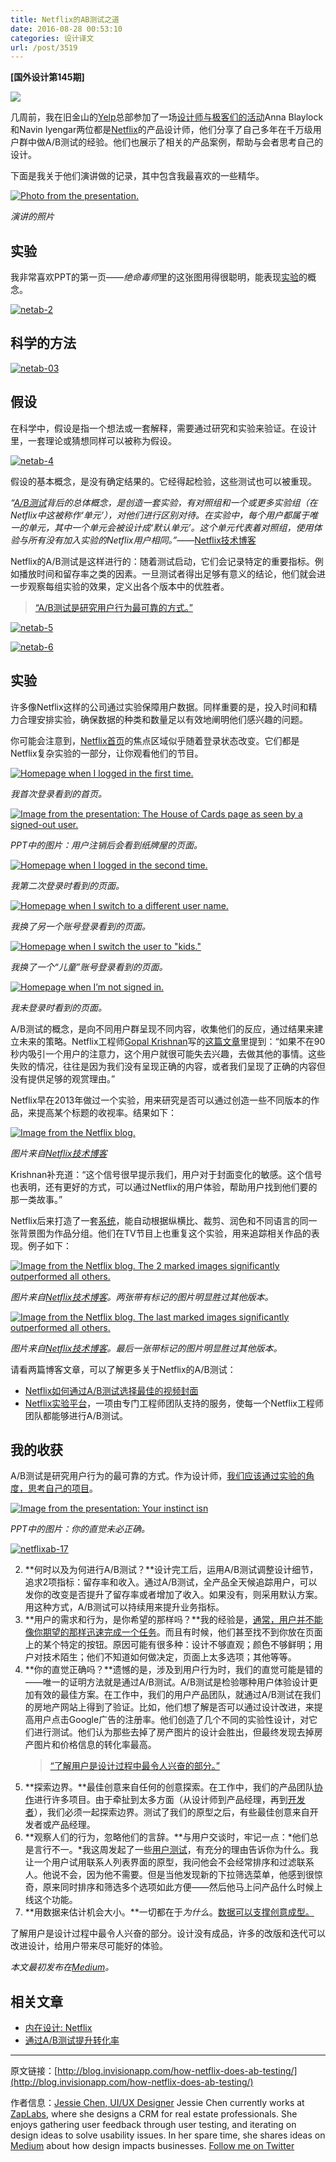```yaml
---
title: Netflix的AB测试之道
date: 2016-08-28 00:53:10
categories: 设计译文
url: /post/3519
---
```


**[国外设计第145期]**

![](https://storageapi.fleek.co/0a3a8890-e65e-47ce-93d7-0442b9209d38-bucket/blog/posts/2016-08/08-27/netab-hero.jpg)

几周前，我在旧金山的[Yelp](http://blog.invisionapp.com/inside-design-yelp/)总部参加了一场[设计师与极客们的活动](http://www.eventbrite.com/e/designers-geeks-art-vs-science-ab-test-to-inform-design-tickets-26089495383#)Anna Blaylock和Navin Iyengar两位都是[Netflix](http://blog.invisionapp.com/inside-design-netflix/)的产品设计师，他们分享了自己多年在千万级用户群中做A/B测试的经验。他们也展示了相关的产品案例，帮助与会者思考自己的设计。

下面是我关于他们演讲做的记录，其中包含我最喜欢的一些精华。

[![Photo from the presentation.](https://storageapi.fleek.co/0a3a8890-e65e-47ce-93d7-0442b9209d38-bucket/blog/posts/2016-08/08-27/netab-1.jpeg?ver=1)](https://storageapi.fleek.co/0a3a8890-e65e-47ce-93d7-0442b9209d38-bucket/blog/posts/2016-08/08-27/netab-1.jpeg "How Netflix does A/B testing")

*演讲的照片*

## 实验

我非常喜欢PPT的第一页——*绝命毒师*里的这张图用得很聪明，能表现[实验](http://blog.invisionapp.com/genius-designer-mindset-experimentation/)的概念。

[![netab-2](https://storageapi.fleek.co/0a3a8890-e65e-47ce-93d7-0442b9209d38-bucket/blog/posts/2016-08/08-27/netab-2.jpeg?ver=1)](https://storageapi.fleek.co/0a3a8890-e65e-47ce-93d7-0442b9209d38-bucket/blog/posts/2016-08/08-27/netab-2.jpeg "How Netflix does A/B testing")

## 科学的方法

[![netab-03](https://storageapi.fleek.co/0a3a8890-e65e-47ce-93d7-0442b9209d38-bucket/blog/posts/2016-08/08-27/netab-03.jpeg?ver=1)](https://storageapi.fleek.co/0a3a8890-e65e-47ce-93d7-0442b9209d38-bucket/blog/posts/2016-08/08-27/netab-03.jpeg "How Netflix does A/B testing")

## 假设

在科学中，假设是指一个想法或一套解释，需要通过研究和实验来验证。在设计里，一套理论或猜想同样可以被称为假设。

[![netab-4](https://storageapi.fleek.co/0a3a8890-e65e-47ce-93d7-0442b9209d38-bucket/blog/posts/2016-08/08-27/netab-4.jpeg?ver=1)](https://storageapi.fleek.co/0a3a8890-e65e-47ce-93d7-0442b9209d38-bucket/blog/posts/2016-08/08-27/netab-4.jpeg "How Netflix does A/B testing")

假设的基本概念，是没有确定结果的。它经得起检验，这些测试也可以被重现。

*“[A/B测试](http://blog.invisionapp.com/ab-testing-beginners-guide/)背后的总体概念，是创造一套实验，有对照组和一个或更多实验组（在Netflix中这被称作‘单元’），对他们进行区别对待。在实验中，每个用户都属于唯一的单元，其中一个单元会被设计成‘默认单元’。这个单元代表着对照组，使用体验与所有没有加入实验的Netflix用户相同。”*——[Netflix技术博客](http://techblog.netflix.com/)

Netflix的A/B测试是这样进行的：随着测试启动，它们会记录特定的重要指标。例如播放时间和留存率之类的因素。一旦测试者得出足够有意义的结论，他们就会进一步观察每组实验的效果，定义出各个版本中的优胜者。

> [“A/B测试是研究用户行为最可靠的方式。”](https://twitter.com/intent/tweet?text=%22A%2FB+testing+is+the+most+reliable+way+to+learn+user+behaviors.%22+http%3A%2F%2Fblog.invisionapp.com%2Fhow-netflix-does-ab-testing%2F+-+%40lovejessiecat+via+%40InVisionApp)

[![netab-5](https://storageapi.fleek.co/0a3a8890-e65e-47ce-93d7-0442b9209d38-bucket/blog/posts/2016-08/08-27/netab-5.jpeg?ver=1)](https://storageapi.fleek.co/0a3a8890-e65e-47ce-93d7-0442b9209d38-bucket/blog/posts/2016-08/08-27/netab-5.jpeg "How Netflix does A/B testing")

[![netab-6](https://storageapi.fleek.co/0a3a8890-e65e-47ce-93d7-0442b9209d38-bucket/blog/posts/2016-08/08-27/netab-6.jpeg?ver=1)](https://storageapi.fleek.co/0a3a8890-e65e-47ce-93d7-0442b9209d38-bucket/blog/posts/2016-08/08-27/netab-6.jpeg "How Netflix does A/B testing")

## 实验

许多像Netflix这样的公司通过实验保障用户数据。同样重要的是，投入时间和精力合理安排实验，确保数据的种类和数量足以有效地阐明他们感兴趣的问题。

你可能会注意到，[Netflix首页](https://www.netflix.com/)的焦点区域似乎随着登录状态改变。它们都是Netflix复杂实验的一部分，让你观看他们的节目。

[![Homepage when I logged in the first time.](https://storageapi.fleek.co/0a3a8890-e65e-47ce-93d7-0442b9209d38-bucket/blog/posts/2016-08/08-27/netflixab-7.png?ver=1)](https://storageapi.fleek.co/0a3a8890-e65e-47ce-93d7-0442b9209d38-bucket/blog/posts/2016-08/08-27/netflixab-7.png "How Netflix does A/B testing")

*我首次登录看到的首页。*

[![Image from the presentation: The House of Cards page as seen by a signed-out user.](https://storageapi.fleek.co/0a3a8890-e65e-47ce-93d7-0442b9209d38-bucket/blog/posts/2016-08/08-27/netflixab-8.jpeg?ver=1)](https://storageapi.fleek.co/0a3a8890-e65e-47ce-93d7-0442b9209d38-bucket/blog/posts/2016-08/08-27/netflixab-8.jpeg "How Netflix does A/B testing")

*PPT中的图片：用户注销后会看到纸牌屋的页面。*

[![Homepage when I logged in the second time.](https://storageapi.fleek.co/0a3a8890-e65e-47ce-93d7-0442b9209d38-bucket/blog/posts/2016-08/08-27/netflixab-9.png?ver=1)](https://storageapi.fleek.co/0a3a8890-e65e-47ce-93d7-0442b9209d38-bucket/blog/posts/2016-08/08-27/netflixab-9.png "How Netflix does A/B testing")

*我第二次登录时看到的页面。*

[![Homepage when I switch to a different user name.](https://storageapi.fleek.co/0a3a8890-e65e-47ce-93d7-0442b9209d38-bucket/blog/posts/2016-08/08-27/netflixab-10.png?ver=1)](https://storageapi.fleek.co/0a3a8890-e65e-47ce-93d7-0442b9209d38-bucket/blog/posts/2016-08/08-27/netflixab-10.png "How Netflix does A/B testing")

*我换了另一个账号登录看到的页面。*

[![Homepage when I switch the user to "kids."](https://storageapi.fleek.co/0a3a8890-e65e-47ce-93d7-0442b9209d38-bucket/blog/posts/2016-08/08-27/netflixab-11.png?ver=1)](https://storageapi.fleek.co/0a3a8890-e65e-47ce-93d7-0442b9209d38-bucket/blog/posts/2016-08/08-27/netflixab-11.png "How Netflix does A/B testing")

*我换了一个“儿童”账号登录看到的页面。*

[![Homepage when I’m not signed in.](https://storageapi.fleek.co/0a3a8890-e65e-47ce-93d7-0442b9209d38-bucket/blog/posts/2016-08/08-27/netflixab-12.png?ver=1)](https://storageapi.fleek.co/0a3a8890-e65e-47ce-93d7-0442b9209d38-bucket/blog/posts/2016-08/08-27/netflixab-12.png "How Netflix does A/B testing")

*我未登录时看到的页面。*

A/B测试的概念，是向不同用户群呈现不同内容，收集他们的反应，通过结果来建立未来的策略。Netflix工程师[Gopal Krishnan](https://twitter.com/sgkrishnan)写的[这篇文章](http://techblog.netflix.com/2016/05/selecting-best-artwork-for-videos.html)里提到：“如果不在90秒内吸引一个用户的注意力，这个用户就很可能失去兴趣，去做其他的事情。这些失败的情况，往往是因为我们没有呈现正确的内容，或者我们呈现了正确的内容但没有提供足够的观赏理由。”

Netflix早在2013年做过一个实验，用来研究是否可以通过创造一些不同版本的作品，来提高某个标题的收视率。结果如下：

[![Image from the Netflix blog.](https://storageapi.fleek.co/0a3a8890-e65e-47ce-93d7-0442b9209d38-bucket/blog/posts/2016-08/08-27/netflixab-13.png?ver=1)](https://storageapi.fleek.co/0a3a8890-e65e-47ce-93d7-0442b9209d38-bucket/blog/posts/2016-08/08-27/netflixab-13.png "How Netflix does A/B testing")

*图片来自[Netflix技术博客](http://techblog.netflix.com/2016/05/selecting-best-artwork-for-videos.html)*

Krishnan补充道：“这个信号很早提示我们，用户对于封面变化的敏感。这个信号也表明，还有更好的方式，可以通过Netflix的用户体验，帮助用户找到他们要的那一类故事。”

Netflix后来打造了一套[系统](http://techblog.netflix.com/2016/03/extracting-image-metadata-at-scale.html)，能自动根据纵横比、裁剪、润色和不同语言的同一张背景图为作品分组。他们在TV节目上也重复这个实验，用来追踪相关作品的表现。例子如下：

[![Image from the Netflix blog. The 2 marked images significantly outperformed all others.](https://storageapi.fleek.co/0a3a8890-e65e-47ce-93d7-0442b9209d38-bucket/blog/posts/2016-08/08-27/netflixab-14.png?ver=1)](https://storageapi.fleek.co/0a3a8890-e65e-47ce-93d7-0442b9209d38-bucket/blog/posts/2016-08/08-27/netflixab-14.png "How Netflix does A/B testing")

*图片来自[Netflix技术博客](http://techblog.netflix.com/2016/05/selecting-best-artwork-for-videos.html)。两张带有标记的图片明显胜过其他版本。*

[![Image from the Netflix blog. The last marked images significantly outperformed all others.](https://storageapi.fleek.co/0a3a8890-e65e-47ce-93d7-0442b9209d38-bucket/blog/posts/2016-08/08-27/netflixab-15.png?ver=1)](https://storageapi.fleek.co/0a3a8890-e65e-47ce-93d7-0442b9209d38-bucket/blog/posts/2016-08/08-27/netflixab-15.png "How Netflix does A/B testing")

*图片来自[Netflix技术博客](http://techblog.netflix.com/2016/05/selecting-best-artwork-for-videos.html)。最后一张带标记的图片明显胜过其他版本。*

请看两篇博客文章，可以了解更多关于Netflix的A/B测试：

- [Netflix如何通过A/B测试选择最佳的视频封面](http://techblog.netflix.com/2016/05/selecting-best-artwork-for-videos.html)
- [Netflix实验平台](http://techblog.netflix.com/2016/04/its-all-about-testing-netflix.html)，一项由专门工程师团队支持的服务，使每一个Netflix工程师团队都能够进行A/B测试。

## 我的收获

A/B测试是研究用户行为的最可靠的方式。作为设计师，[我们应该通过实验的角度，思考自己的项目](https://twitter.com/intent/tweet?text=%22we+should+think+about+our+work+through+the+lens+of+experimentation.%22+http%3A%2F%2Fblog.invisionapp.com%2Fhow-netflix-does-ab-testing%2F+-+%40lovejessiecat+via+%40InVisionApp)。

[![Image from the presentation: Your instinct isn](https://storageapi.fleek.co/0a3a8890-e65e-47ce-93d7-0442b9209d38-bucket/blog/posts/2016-08/08-27/netflixab-16.jpeg?ver=1)](https://storageapi.fleek.co/0a3a8890-e65e-47ce-93d7-0442b9209d38-bucket/blog/posts/2016-08/08-27/netflixab-16.jpeg "How Netflix does A/B testing")

*PPT中的图片：你的直觉未必正确。*

[![netflixab-17](https://storageapi.fleek.co/0a3a8890-e65e-47ce-93d7-0442b9209d38-bucket/blog/posts/2016-08/08-27/netflixab-17.png?ver=1)](https://storageapi.fleek.co/0a3a8890-e65e-47ce-93d7-0442b9209d38-bucket/blog/posts/2016-08/08-27/netflixab-17.png "How Netflix does A/B testing")

2. **何时以及为何进行A/B测试？**设计完工后，运用A/B测试调整设计细节，追求2项指标：留存率和收入。通过A/B测试，全产品全天候追踪用户，可以发你的改变是否提升了留存率或者增加了收入。如果没有，则采用默认方案。用这种方式，A/B测试可以持续用来提升业务指标。
3. **用户的需求和行为，是你希望的那样吗？**我的经验是，[通常，用户并不能像你期望的那样迅速完成一个任务](https://twitter.com/intent/tweet?text=%22often%2C+users+cannot+always+complete+a+task+as+fast+as+you+expect%22+http%3A%2F%2Fblog.invisionapp.com%2Fhow-netflix-does-ab-testing%2F+-+%40lovejessiecat+via+%40InVisionApp)。而且有时候，他们甚至找不到你放在页面上的某个特定的按钮。原因可能有很多种：设计不够直观；颜色不够鲜明；用户对技术陌生；他们不知道如何做决定，页面上太多选项；其他等等。
3. **你的直觉正确吗？**遗憾的是，涉及到用户行为时，我们的直觉可能是错的——唯一的证明方法就是通过A/B测试。A/B测试是检验哪种用户体验设计更加有效的最佳方案。在工作中，我们的用户产品团队，就通过A/B测试在我们的房地产网站上得到了验证。比如，他们想了解是否可以通过设计改进，来提高用户点击Google广告的注册率。他们创造了几个不同的实验性设计，对它们进行测试。他们认为那些去掉了房产图片的设计会胜出，但最终发现去掉房产图片和价格信息的转化率最高。
    > [“了解用户是设计过程中最令人兴奋的部分。”](https://twitter.com/intent/tweet?text=%22Knowing+your+user+is+the+most+exciting+part+of+the+design+process.%22+http%3A%2F%2Fblog.invisionapp.com%2Fhow-netflix-does-ab-testing%2F+-+%40lovejessiecat+via+%40InVisionApp)
5. **探索边界。**最佳创意来自任何的创意探索。在工作中，我们的产品团队[协作](http://blog.invisionapp.com/collaboration-and-great-products/)进行许多项目。由于牵扯到太多方面（从设计师到产品经理，再到[开发者](http://blog.invisionapp.com/design-with-developers-in-mind/)），我们必须一起探索边界。测试了我们的原型之后，有些最佳创意来自开发者或产品经理。
6. **观察人们的行为，忽略他们的言辞。**与用户交谈时，牢记一点：*他们总是言行不一。*我这周发起了一些[用户测试](http://blog.invisionapp.com/user-testing-guide/)，有充分的理由告诉你为什么。我让一个用户试用联系人列表界面的原型，我问他会不会经常排序和过滤联系人。他说不会，因为他不需要。但是当他发现新的下拉筛选菜单，他感到很惊奇，原来同时排序和筛选多个选项如此方便——然后他马上问产品什么时候上线这个功能。
7. **用数据来估计机会大小。**一切都在于*为什么*。[数据可以支撑创意成型。](https://twitter.com/intent/tweet?text=%22Data+can+help+shape+ideas.%22+http%3A%2F%2Fblog.invisionapp.com%2Fhow-netflix-does-ab-testing%2F+-+%40lovejessiecat+via+%40InVisionApp)

了解用户是设计过程中最令人兴奋的部分。设计没有成品，许多的改版和迭代可以改进设计，给用户带来尽可能好的体验。

*本文最初发布在[Medium](https://uxdesign.cc/how-netflix-does-a-b-testing-87df9f9bf57c#.iha9zwglj)。*

## 相关文章

- [内在设计: Netflix](http://blog.invisionapp.com/inside-design-netflix/)
- [通过A/B测试提升转化率](http://blog.invisionapp.com/improving-conversion-rates-ab-tests/)

---

原文链接：[http://blog.invisionapp.com/how-netflix-does-ab-testing/](http://blog.invisionapp.com/how-netflix-does-ab-testing/)

作者信息：[Jessie Chen, UI/UX Designer](http://blog.invisionapp.com/author/jessie-chen-uiux-designer/)
Jessie Chen currently works at [ZapLabs](http://zaplabs.com/), where she designs a CRM for real estate professionals. She enjoys gathering user feedback through user testing, and iterating on design ideas to solve usability issues. In her spare time, she shares ideas on [Medium](https://medium.com/@lovejessiecat) about how design impacts businesses. 
[Follow me on Twitter](https://twitter.com/lovejessiecat)